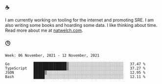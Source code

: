 ### ☕

I am currently working on tooling for the internet and promoting SRE. I am also writing some books and hoarding some data. I like thinking about time. Read more about me at [natwelch.com](https://natwelch.com).

### 🕒

<!--START_SECTION:waka-->
```text
Week: 06 November, 2021 - 12 November, 2021

Go           ███████████████▒░░░░░░░░░░░░░░░░░░░░░░░░░   37.47 % 
TypeScript   ███████████████▒░░░░░░░░░░░░░░░░░░░░░░░░░   37.27 % 
JSON         █████▒░░░░░░░░░░░░░░░░░░░░░░░░░░░░░░░░░░░   12.95 % 
Bash         █████░░░░░░░░░░░░░░░░░░░░░░░░░░░░░░░░░░░░   12.11 % 
```
<!--END_SECTION:waka-->
